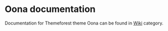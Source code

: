 # Oona documentation
Documentation for Themeforest theme Oona can be found in [Wiki](https://github.com/pimmey/oona-docs/wiki) category.
